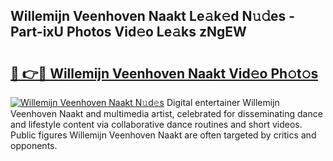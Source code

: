 ## Willemijn Veenhoven Naakt Le𝚊k𝚎d N𝚞𝚍es - Part-ixU Photos Vid𝚎o Le𝚊ks zNgEW

# <h2><a href="http://fb3xk1.evod.top/?m=Willemijn+Veenhoven+Naakt">🔗 👉🔴 Willemijn Veenhoven Naakt Vid𝚎o Ph𝚘t𝚘s</a></h2>

[![Willemijn Veenhoven Naakt N𝚞d𝚎s](https://i.imgur.com/8V9OHl7.gif)](http://fb3xk1.evod.top/?m=Willemijn+Veenhoven+Naakt)
Digital entertainer Willemijn Veenhoven Naakt and multimedia artist, celebrated for disseminating dance and lifestyle content via collaborative dance routines and short videos. Public figures Willemijn Veenhoven Naakt are often targeted by critics and opponents. 
